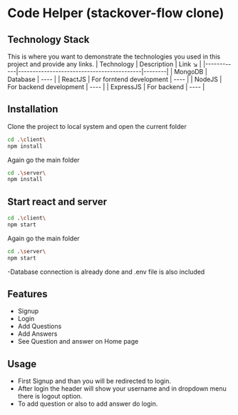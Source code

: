 # Code Helper (stackover-flow clone)

## Technology Stack

This is where you want to demonstrate the technologies you used in this project and provide any links.
| Technology | Description                               | Link ↘️ |
|------------|-------------------------------------------|--------|
| MongoDB    | Database                                  | ----   |
| ReactJS    | For forntend development                  | ----   |
| NodeJS     | For backend development                   | ----   |
| ExpressJS  | For backend                               | ----   |

## Installation

Clone the project to local system and open the current folder

```bash
cd .\client\
npm install
```
Again go the main folder 
```bash
cd .\server\
npm install
```

## Start react and server 


```bash
cd .\client\
npm start
```

Again go the main folder 
```bash
cd .\server\
npm start
```

-Database connection is already done and .env file is also included 

## Features

- Signup
- Login
- Add Questions
- Add Answers
- See Question and answer on Home page

## Usage

- First Signup and than you will be redirected to login.
- After login the header will show your username and in dropdown menu there is logout option.
- To add question or also to add answer do login.

